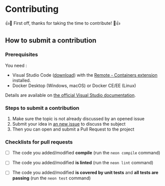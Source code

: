 # Contributing

:+1::tada: First off, thanks for taking the time to contribute! :tada::+1:

## How to submit a contribution

### Prerequisites

You need :

- Visual Studio Code ([download](https://code.visualstudio.com/)) with the [Remote - Containers extension](https://marketplace.visualstudio.com/items?itemName=ms-vscode-remote.remote-containers) installed.
- Docker Desktop (Windows, macOS) or Docker CE/EE (Linux)

Details are available on [the official Visual Studio documentation](https://code.visualstudio.com/docs/remote/containers#_getting-started).

### Steps to submit a contribution

1. Make sure the topic is not already discussed by an opened issue
2. Submit your idea in [an new issue](issues/new) to discuss the subject
3. Then you can open and submit a Pull Request to the project

### Checklists for pull requests

- [ ] The code you added/modified **compile** (run the `neon compile` command)
- [ ] The code you added/modified **is linted** (run the `neon lint` command)
- [ ] The code you added/modified **is covered by unit tests** and **all tests are passing** (run the `neon test` command)

